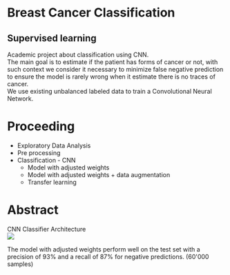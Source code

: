 # Breast Cancer Classification
## Supervised learning 
Academic project about classification using CNN.   
The main goal is to estimate if the patient has forms of cancer or not, with such context we consider it necessary to minimize false negative prediction to ensure the model is rarely wrong when it estimate there is no traces of cancer.  
We use existing unbalanced labeled data to train a Convolutional Neural Network.    



# Proceeding 
- Exploratory Data Analysis
- Pre processing
- Classification - CNN
    - Model with adjusted weights
    - Model with adjusted weights + data augmentation
    - Transfer learning

# Abstract
CNN Classifier Architecture  
![](data/models_architecture/CNN.png)

The model with adjusted weights perform well on the test set with a precision of 93% and a recall of 87% for negative predictions. (60'000 samples)  

